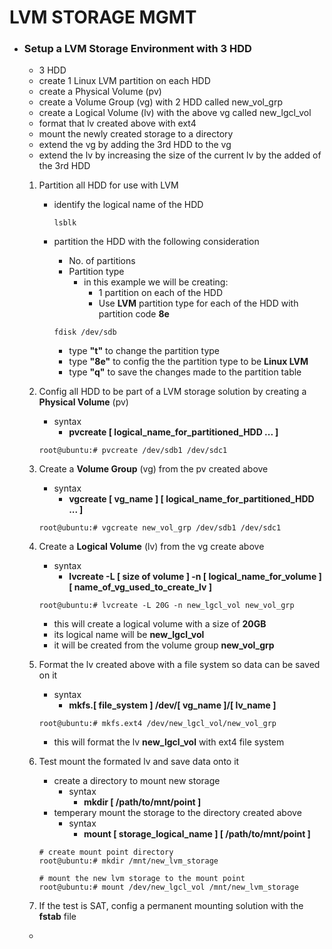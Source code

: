 # LVM STORAGE MGMT
- ### Setup a LVM Storage Environment with 3 HDD
  - 3 HDD
  - create 1 Linux LVM partition on each HDD
  - create a Physical Volume (pv)
  - create a Volume Group (vg) with 2 HDD called new_vol_grp
  - create a Logical Volume (lv) with the above vg called new_lgcl_vol
  - format that lv created above with ext4
  - mount the newly created storage to a directory
  - extend the vg by adding the 3rd HDD to the vg
  - extend the lv by increasing the size of the current lv by the added of the 3rd HDD
  
  1. Partition all HDD for use with LVM
      - identify the logical name of the HDD
        ```
        lsblk
        ```
      - partition the HDD with the following consideration
        - No. of partitions
        - Partition type
          - in this example we will be creating:
            - 1 partition on each of the HDD
            - Use **LVM** partition type for each of the HDD with partition code **8e**

        ```
        fdisk /dev/sdb
        ```
        - type **"t"** to change the partition type
        - type **"8e"** to config the the partition type to be **Linux LVM**
        - type **"q"** to save the changes made to the partition table

  2. Config all HDD to be part of a LVM storage solution by creating a **Physical Volume** (pv)
      - syntax
        - **pvcreate [ logical_name_for_partitioned_HDD ... \]**
      ```
      root@ubuntu:# pvcreate /dev/sdb1 /dev/sdc1
      ```
  
  3. Create a **Volume Group** (vg) from the pv created above
      - syntax
        - **vgcreate [ vg_name ] [ logical_name_for_partitioned_HDD ... \]**
      ```
      root@ubuntu:# vgcreate new_vol_grp /dev/sdb1 /dev/sdc1
      ```
  
  4. Create a **Logical Volume** (lv) from the vg create above
      - syntax
        - **lvcreate -L [ size of volume ] -n [ logical_name_for_volume \] [ name_of_vg_used_to_create_lv \]**
      ```
      root@ubuntu:# lvcreate -L 20G -n new_lgcl_vol new_vol_grp
      ```
      - this will create a logical volume with a size of **20GB**
      - its logical name will be **new_lgcl_vol**
      - it will be created from the volume group **new_vol_grp**

  5. Format the lv created above with a file system so data can be saved on it
      - syntax
        - **mkfs.[ file_system ] /dev/[ vg_name ]/[ lv_name ]**
      ```
      root@ubuntu:# mkfs.ext4 /dev/new_lgcl_vol/new_vol_grp
      ```
      - this will format the lv **new_lgcl_vol** with ext4 file system

  6. Test mount the formated lv and save data onto it
      - create a directory to mount new storage
        - syntax
          - **mkdir [ /path/to/mnt/point ]**
      - temperary mount the storage to the directory created above
        - syntax
          - **mount [ storage_logical_name ] [ /path/to/mnt/point ]**
      ```
      # create mount point directory
      root@ubuntu:# mkdir /mnt/new_lvm_storage

      # mount the new lvm storage to the mount point
      root@ubuntu:# mount /dev/new_lgcl_vol /mnt/new_lvm_storage
      ```
      
  7. If the test is SAT, config a permanent mounting solution with the **fstab** file
    
  
  - ```

    ```